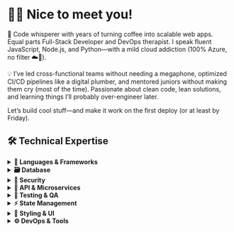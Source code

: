 # 👋🏻 Nice to meet you! 

🧠 Code whisperer with years of turning coffee into scalable web apps. Equal parts Full-Stack Developer and DevOps therapist. I speak fluent JavaScript, Node.js, and Python—with a mild cloud addiction (100% Azure, no filter ☁️🔵).

💡 I’ve led cross-functional teams without needing a megaphone, optimized CI/CD pipelines like a digital plumber, and mentored juniors without making them cry (most of the time). Passionate about clean code, lean solutions, and learning things I’ll probably over-engineer later.

Let’s build cool stuff—and make it work on the first deploy (or at least by Friday).

## 🛠️ Technical Expertise

<details>
  <summary><strong>🧱 Languages & Frameworks</strong></summary>

  **Backend:**  
  ![Node.js](https://img.shields.io/badge/-Node.js-339933?logo=nodedotjs&logoColor=white) 
  ![Express](https://img.shields.io/badge/-Express-000000?logo=express&logoColor=white) 
  ![Python](https://img.shields.io/badge/-Python-3776AB?logo=python&logoColor=white) 
  ![FastAPI](https://img.shields.io/badge/-FastAPI-009688?logo=fastapi&logoColor=white) 
  ![Flask](https://img.shields.io/badge/-Flask-000000?logo=flask&logoColor=white)  

  **Frontend:**  
  ![JavaScript](https://img.shields.io/badge/-JavaScript-F7DF1E?logo=javascript&logoColor=black) 
  ![TypeScript](https://img.shields.io/badge/-TypeScript-3178C6?logo=typescript&logoColor=white) 
  ![React](https://img.shields.io/badge/-React-61DAFB?logo=react&logoColor=black) 
  ![Angular](https://img.shields.io/badge/-Angular-DD0031?logo=angular&logoColor=white) 
  ![Next.js](https://img.shields.io/badge/-Next.js-000000?logo=nextdotjs&logoColor=white)  
</details>

<details>
  <summary><strong>🗃️ Database</strong></summary>

  ![MySQL](https://img.shields.io/badge/-MySQL-4479A1?logo=mysql&logoColor=white) 
  ![Oracle](https://img.shields.io/badge/-Oracle-F80000?logo=oracle&logoColor=white) 
  ![MariaDB](https://img.shields.io/badge/-MariaDB-003545?logo=mariadb&logoColor=white) 
  ![MongoDB](https://img.shields.io/badge/-MongoDB-47A248?logo=mongodb&logoColor=white)  
</details>

<details>
  <summary><strong>🔐 Security</strong></summary>

  ![OAuth2](https://img.shields.io/badge/-OAuth2-4285F4?logo=openid&logoColor=white) 
  ![JWT](https://img.shields.io/badge/-JWT-000000?logo=jsonwebtokens&logoColor=white) 
  ![Rate Limiting](https://img.shields.io/badge/-Rate%20Limiting-FFC107?logo=throttling&logoColor=black)  
</details>

<details>
  <summary><strong>🔌 API & Microservices</strong></summary>

  **Backend:**  
  ![RESTful APIs](https://img.shields.io/badge/-RESTful%20APIs-FF6F00?logo=json&logoColor=black) 
  ![GraphQL](https://img.shields.io/badge/-GraphQL-E10098?logo=graphql&logoColor=white)  

  **Frontend:**  
  ![Express](https://img.shields.io/badge/-Express-000000?logo=express&logoColor=white) 
  ![NestJS](https://img.shields.io/badge/-NestJS-E0234E?logo=nestjs&logoColor=white)  
</details>

<details>
  <summary><strong>🧪 Testing & QA</strong></summary>

  **Backend:**  
  ![Jest](https://img.shields.io/badge/-Jest-C21325?logo=jest&logoColor=white) 
  ![Mocha](https://img.shields.io/badge/-Mocha-8D6748?logo=mocha&logoColor=white) 
  ![Pytest](https://img.shields.io/badge/-Pytest-0A9EDC?logo=pytest&logoColor=white)  

  **Frontend:**  
  ![Jest](https://img.shields.io/badge/-Jest-C21325?logo=jest&logoColor=white) 
  ![Karma](https://img.shields.io/badge/-Karma-28A745?logo=karma&logoColor=white)  
</details>

<details>
  <summary><strong>⚡ State Management</strong></summary>

  **Backend:**  
  ![Redis](https://img.shields.io/badge/-Redis-DC382D?logo=redis&logoColor=white)  

  **Frontend:**  
  ![Redux](https://img.shields.io/badge/-Redux-764ABC?logo=redux&logoColor=white) 
  ![MobX](https://img.shields.io/badge/-MobX-FF9955?logo=mobx&logoColor=white)  
</details>

<details>
  <summary><strong>🎨 Styling & UI</strong></summary>

  ![Tailwind CSS](https://img.shields.io/badge/-Tailwind%20CSS-06B6D4?logo=tailwindcss&logoColor=white) 
  ![Material-UI](https://img.shields.io/badge/-Material%20UI-0081CB?logo=mui&logoColor=white) 
  ![Bootstrap](https://img.shields.io/badge/-Bootstrap-7952B3?logo=bootstrap&logoColor=white) 
  ![Ant Design](https://img.shields.io/badge/-Ant%20Design-0170FE?logo=ant-design&logoColor=white)  
</details>

<details>
  <summary><strong>⚙️ DevOps & Tools</strong></summary>

  **Backend:**  
  ![Docker](https://img.shields.io/badge/-Docker-2496ED?logo=docker&logoColor=white) 
  ![Git](https://img.shields.io/badge/-Git-F05032?logo=git&logoColor=white) 
  ![npm](https://img.shields.io/badge/-npm-CB3837?logo=npm&logoColor=white)  

  **Frontend:**  
  ![Webpack](https://img.shields.io/badge/-Webpack-8DD6F9?logo=webpack&logoColor=black) 
  ![Vite](https://img.shields.io/badge/-Vite-646CFF?logo=vite&logoColor=white)  
</details>
